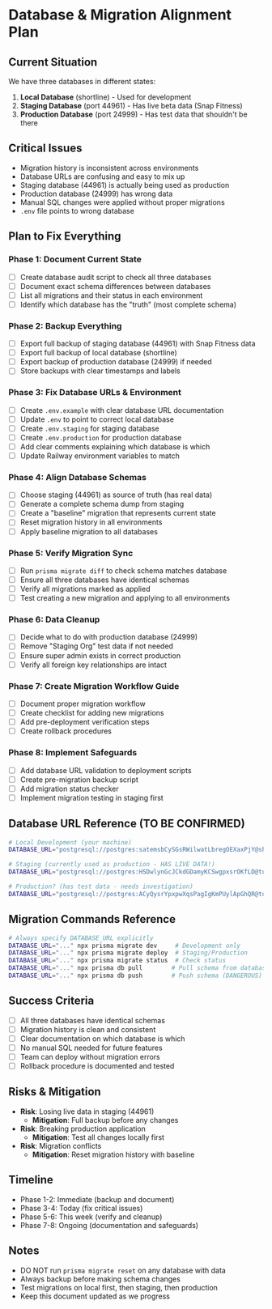 # Database & Migration Alignment Plan

## Current Situation
We have three databases in different states:
1. **Local Database** (shortline) - Used for development
2. **Staging Database** (port 44961) - Has live beta data (Snap Fitness)
3. **Production Database** (port 24999) - Has test data that shouldn't be there

## Critical Issues
- Migration history is inconsistent across environments
- Database URLs are confusing and easy to mix up
- Staging database (44961) is actually being used as production
- Production database (24999) has wrong data
- Manual SQL changes were applied without proper migrations
- `.env` file points to wrong database

## Plan to Fix Everything

### Phase 1: Document Current State
- [ ] Create database audit script to check all three databases
- [ ] Document exact schema differences between databases
- [ ] List all migrations and their status in each environment
- [ ] Identify which database has the "truth" (most complete schema)

### Phase 2: Backup Everything
- [ ] Export full backup of staging database (44961) with Snap Fitness data
- [ ] Export full backup of local database (shortline)
- [ ] Export backup of production database (24999) if needed
- [ ] Store backups with clear timestamps and labels

### Phase 3: Fix Database URLs & Environment
- [ ] Create `.env.example` with clear database URL documentation
- [ ] Update `.env` to point to correct local database
- [ ] Create `.env.staging` for staging database
- [ ] Create `.env.production` for production database
- [ ] Add clear comments explaining which database is which
- [ ] Update Railway environment variables to match

### Phase 4: Align Database Schemas
- [ ] Choose staging (44961) as source of truth (has real data)
- [ ] Generate a complete schema dump from staging
- [ ] Create a "baseline" migration that represents current state
- [ ] Reset migration history in all environments
- [ ] Apply baseline migration to all databases

### Phase 5: Verify Migration Sync
- [ ] Run `prisma migrate diff` to check schema matches database
- [ ] Ensure all three databases have identical schemas
- [ ] Verify all migrations marked as applied
- [ ] Test creating a new migration and applying to all environments

### Phase 6: Data Cleanup
- [ ] Decide what to do with production database (24999)
- [ ] Remove "Staging Org" test data if not needed
- [ ] Ensure super admin exists in correct production
- [ ] Verify all foreign key relationships are intact

### Phase 7: Create Migration Workflow Guide
- [ ] Document proper migration workflow
- [ ] Create checklist for adding new migrations
- [ ] Add pre-deployment verification steps
- [ ] Create rollback procedures

### Phase 8: Implement Safeguards
- [ ] Add database URL validation to deployment scripts
- [ ] Create pre-migration backup script
- [ ] Add migration status checker
- [ ] Implement migration testing in staging first

## Database URL Reference (TO BE CONFIRMED)

```bash
# Local Development (your machine)
DATABASE_URL="postgresql://postgres:satemsbCySGsRWilwatLbregOEXaxPjY@shortline.proxy.rlwy.net:24951/railway"

# Staging (currently used as production - HAS LIVE DATA!)
DATABASE_URL="postgresql://postgres:HSDwlynGcJCkdGDamyKCSwgpxsrOKfLD@turntable.proxy.rlwy.net:44961/railway"

# Production? (has test data - needs investigation)
DATABASE_URL="postgresql://postgres:ACyQysrYpxpwXqsPagIgKmPUylApGhQR@turntable.proxy.rlwy.net:24999/railway"
```

## Migration Commands Reference

```bash
# Always specify DATABASE_URL explicitly
DATABASE_URL="..." npx prisma migrate dev     # Development only
DATABASE_URL="..." npx prisma migrate deploy  # Staging/Production
DATABASE_URL="..." npx prisma migrate status  # Check status
DATABASE_URL="..." npx prisma db pull        # Pull schema from database
DATABASE_URL="..." npx prisma db push        # Push schema (DANGEROUS)
```

## Success Criteria
- [ ] All three databases have identical schemas
- [ ] Migration history is clean and consistent
- [ ] Clear documentation on which database is which
- [ ] No manual SQL needed for future features
- [ ] Team can deploy without migration errors
- [ ] Rollback procedure is documented and tested

## Risks & Mitigation
- **Risk**: Losing live data in staging (44961)
  - **Mitigation**: Full backup before any changes
- **Risk**: Breaking production application
  - **Mitigation**: Test all changes locally first
- **Risk**: Migration conflicts
  - **Mitigation**: Reset migration history with baseline

## Timeline
- Phase 1-2: Immediate (backup and document)
- Phase 3-4: Today (fix critical issues)
- Phase 5-6: This week (verify and cleanup)
- Phase 7-8: Ongoing (documentation and safeguards)

## Notes
- DO NOT run `prisma migrate reset` on any database with data
- Always backup before making schema changes
- Test migrations on local first, then staging, then production
- Keep this document updated as we progress